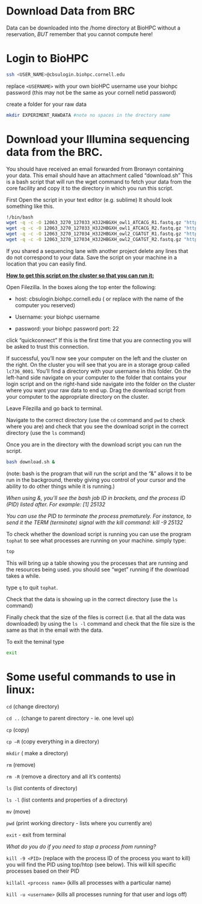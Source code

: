 Download Data from BRC
================

Data can be downloaded into the /home directory at BioHPC without a
reservation, *BUT* remember that you cannot compute here!

# Login to BioHPC

``` bash
ssh <USER_NAME>@cbsulogin.biohpc.cornell.edu 
```

replace `<USERNAME>` with your own bioHPC username use your biohpc
password (this may not be the same as your cornell netid password)

create a folder for your raw data

``` bash
mkdir EXPERIMENT_RAWDATA #note no spaces in the drectory name
```

# Download your Illumina sequencing data from the BRC.

You should have received an email forwarded from Bronwyn containing your
data. This email should have an attachment called “download.sh” This is
a bash script that will run the wget command to fetch your data from the
core facility and copy it to the directory in which you run this script.

First Open the script in your text editor (e.g. sublime) It should look
something like this.

``` bash
!/bin/bash
wget -q -c -O 12063_3270_127033_H3J2HBGXH_owl1_ATCACG_R1.fastq.gz "http://cbsuapps.biohpc.cornell.edu/Sequencing/showseqfile.aspx?mode=http&cntrl=673407425&refid=822342"
wget -q -c -O 12063_3270_127033_H3J2HBGXH_owl1_ATCACG_R2.fastq.gz "http://cbsuapps.biohpc.cornell.edu/Sequencing/showseqfile.aspx?mode=http&cntrl=429994818&refid=822343"
wget -q -c -O 12063_3270_127034_H3J2HBGXH_owl2_CGATGT_R1.fastq.gz "http://cbsuapps.biohpc.cornell.edu/Sequencing/showseqfile.aspx?mode=http&cntrl=810767335&refid=822344"
wget -q -c -O 12063_3270_127034_H3J2HBGXH_owl2_CGATGT_R2.fastq.gz "http://cbsuapps.biohpc.cornell.edu/Sequencing/showseqfile.aspx?mode=http&cntrl=1853097718&refid=822345"
```

If you shared a sequencing lane with another project delete any lines
that do not correspond to your data. Save the script on your machine in
a location that you can easily find.

<u>**How to get this script on the cluster so that you can run it:**</u>

Open Filezilla. In the boxes along the top enter the following:

- host: cbsulogin.biohpc.cornell.edu ( or replace with the name of the
  computer you reserved)

- Username: your biohpc username

- password: your biohpc password port: 22

click “quickconnect” If this is the first time that you are connecting
you will be asked to trust this connection.

If successful, you’ll now see your computer on the left and the cluster
on the right. On the cluster you will see that you are in a storage
group called `lc736_0001`. You’ll find a directory with your username in
this folder. On the left-hand side navigate on your computer to the
folder that contains your login script and on the right-hand side
navigate into the folder on the cluster where you want your raw data to
end up. Drag the download script from your computer to the appropriate
directory on the cluster.

Leave Filezilla and go back to terminal.

Navigate to the correct directory (use the `cd` command and `pwd` to
check where you are) and check that you see the download script in the
correct directory (use the `ls` command)

Once you are in the directory with the download script you can run the
script.

``` bash
bash download.sh &
```

(note: bash is the program that will run the script and the “&” allows
it to be run in the background, thereby giving you control of your
cursor and the ability to do other things while it is running.)

*When using &, you’ll see the bash job ID in brackets, and the process
ID (PID) listed after. For example: \[1\] 25132*

*You can use the PID to terminate the process prematurely. For instance,
to send it the TERM (terminate) signal with the kill command: kill -9
25132*

To check whether the download script is running you can use the program
`tophat` to see what processes are running on your machine. simply type:

``` bash
top 
```

This will bring up a table showing you the processes that are running
and the resources being used. you should see “wget” running if the
download takes a while.

type `q` to quit `tophat`.

Check that the data is showing up in the correct directory (use the `ls`
command)

Finally check that the size of the files is correct (i.e. that all the
data was downloaded) by using the `ls -l` command and check that the
file size is the same as that in the email with the data.

To exit the teminal type

``` bash
exit
```

# Some useful commands to use in linux:

`cd` (change directory)

`cd ..` (change to parent directory - ie. one level up)

`cp` (copy)

`cp –R` (copy everything in a directory)

`mkdir` ( make a directory)

`rm` (remove)

`rm -R` (remove a directory and all it’s contents)

`ls` (list contents of directory)

`ls -l` (list contents and properties of a directory)

`mv` (move)

`pwd` (print working directory - lists where you currently are)

`exit` - exit from terminal

*What do you do if you need to stop a process from running?*

`kill -9 <PID>` (replace <PID> with the process ID of the process you
want to kill) you will find the PID using top/htop (see below). This
will kill specific processes based on their PID

`killall <process name>` (kills all processes with a particular name)

`kill -u <username>` (kills all processes running for that user and logs
off)
